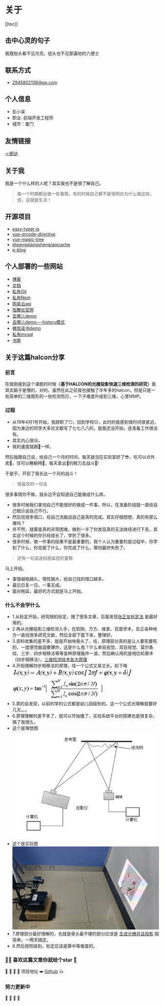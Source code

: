 # 关于

[[toc]]

## 击中心灵的句子 <Badge text="Hit"/>

<pqs-a-word>我既抬头看不见月亮，低头也不见那遍地的六便士</pqs-a-word>



## 联系方式
- [2945802136@qq.com](#联系方式)

## 个人信息

- 彭小呆
- 职业: 前端开发工程师
- 城市：厦门

## 友情链接

[☞即达](/contact.html)

## 关于我

我是一个什么样的人呢？其实我也不是很了解自己。
> 每一个时期都会做一些事情，有的时候自己都不是很明白为什么做这些，但，这就是生活！

## 开源项目
- [easy-typer-js](https://github.com/pengqiangsheng/easy-typer-js)
- [vue-qrcode-directive](https://github.com/pengqiangsheng/vue-qrcode-directive)
- [vue-magic-tree](https://github.com/pengqiangsheng/vue-magic-tree)
- [@pengqiangsheng/apicache](https://github.com/pengqiangsheng/apicache)
- [p-blog](https://github.com/pengqiangsheng/pblog)

## 个人部署的一些网站

- [博客](https://inner.ink)
- [文档](https://docs.inner.ink)
- [私有Git](https://git.inner.ink)
- [私有Npm](https://registry.inner.ink)
- [网易云api](https://api.inner.ink/) 
- [指舞社官网](https://fingerdancer.cn/) 
- [去哪儿demo](https://travel.inner.ink/) 
- [去哪儿demo---history模式](http://h.travel.inner.ink/) 
- [微信读书demo](https://book.inner.ink/) 
- [私有mysql](https://db.inner.ink/)
- [书屋](http://book.admin.inner.ink/)  

## 关于这篇halcon分享

### 前言

在我刚接到这个课题的时候《**基于HALCON的光栅投影快速三维检测的研究**》我其实脑子是懵的，对的，虽然在此之前我也接触了半年多的halcon，但是只是一些简单的二维<Badge text="天堂" type="warn"/>图形的一些检测而已，一下子难度升级到三维<Badge text="地狱" type="error"/>，心里MMP。

### 过程

- 从19年4月1号开始，我辞职了:no_mouth:，回到学校:confounded:，此时的我感到很时间很紧迫，因为身边的同学大多论文都写了七七八八的，就我还没开始，连准备工作很没有。
- 其实内心很:cry:。
- 我的速度就跟:snail:一样。

然后我跟自己说，给自己一个月的时间，每天就泡在实验室好了:sunglasses:，吃可以点外卖:ghost:，住可以睡躺椅:jack_o_lantern:，每天拿出:100:的精力去战斗:rocket:!<Badge text="Fight++" type="error"/>


于是乎，开启了我长达一个月的战斗！

> 很喜欢的一句话

<pqs-a-word>很多事情你不做，就永远不会知道自己能做成什么样。</pqs-a-word>

- 很多时候我们害怕自己不能很好的做成一件事。所以，在准备阶段就一直给自己暗示说自己不行。
- 然后找很多借口，给自己洗脑说自己是真的完成。其实仔细想想，真的有那么难吗？
- 并不然，就算是真的非常困难，做到一半了你发现真的无法继续进行下去，其实这个时候的你已经成长了，学到了很多。
- 很多时候，做一件事的结果不是最重要的，我个人认为重要的是过程中，你学到了什么，你克服了什么，你完成了什么，哪怕最终失败了。

> 还有一句话送给拖延症的童鞋

<pqs-a-word>马上开始。</pqs-a-word>

- 事情越拖越久，惰性越大，给自己找的借口越多。
- 最后日复一日，一事无成。
- 面对拖延，最好的方式就是马上开始。

### 什么不会学什么

- 1.从标定开始，研究相机标定，搜了很多文章，后面发现[张正友标定法](https://blog.csdn.net/u010128736/article/details/52860364) <Badge text="推荐"/>是最好用的。
- 2.再从光栅投影三维检测入手，在知网、万方、维普、百度学术，反正各种地方一直找很多研究文献，然后全部下载下来，整理好。
- 3.资料收集的差不多，就是开始啃骨头了，哇，原理部分真的是让人要死要死的，一度感觉脑袋要爆炸，这是什么鬼？什么单目视觉、双目视觉、莫尔条纹、三步、四步相移法等等各种原理轰炸一波。然后确认用的是相位轮廓术（四步相移法）。[三维检测技术各大原理](./guide/principle.md) <Badge text="戳一戳" type="warn"/>
- 4.开始理解四步相移法的原理，哇一个公式又臭又长，如下咯
![2-1](./halcon/images/2-4.png) <Badge text="心态爆炸" type="error"/>
![2-1](./halcon/images/2-9.png) <Badge text="+1" type="error"/>
- 5.真的会发现，以前的学的公式都是幼儿园级别的。这一个公式光理解就要好几天。。。
- 6.原理理解的差不多了，就可以开始撸了，实验系统平台的搭建也是很复杂，搞了我很久。
- 这个是理想图
![](./halcon/images/3-1.png)
- 这个是实际图
![](./halcon/images/3-2.png)
- 7.原理部分最好理解的，也就是骨头最不硬的部分应该是 [生成光栅并且投影](./guide/raster-generation.md) <Badge text="戳一戳" type="warn"/> 超简单，一两天搞定。
- 8.然后按照级别，标定应该是算中等难度的。

### :tada::tada: 喜欢这篇文章你就给个star :star2:

:star2: :star2: :star2: :star2: 项目地址 :arrow_right: [Github](https://github.com/pengqiangsheng/halcon) :+1:

### 努力更新中 <Badge text="2019.12.23"/> 
:pig_nose:  :pig_nose:  :pig_nose:  :pig_nose:

